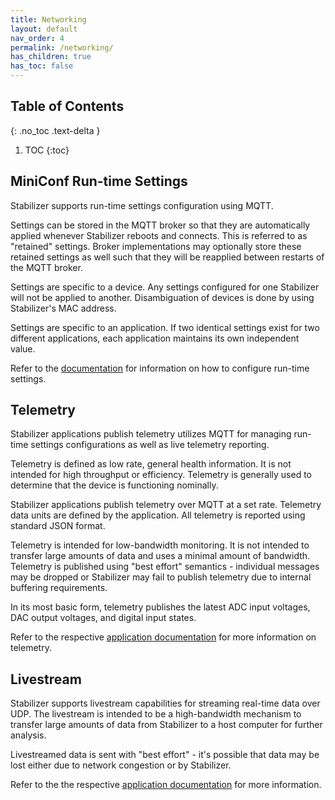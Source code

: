 ```yaml
---
title: Networking
layout: default
nav_order: 4
permalink: /networking/
has_children: true
has_toc: false
---
```


## Table of Contents
{: .no_toc .text-delta }

1. TOC
{:toc}

## MiniConf Run-time Settings
Stabilizer supports run-time settings configuration using MQTT.

Settings can be stored in the MQTT broker so that they are automatically applied whenever
Stabilizer reboots and connects. This is referred to as "retained" settings. Broker implementations
may optionally store these retained settings as well such that they will be reapplied between
restarts of the MQTT broker.

Settings are specific to a device. Any settings configured for one Stabilizer will not be applied
to another. Disambiguation of devices is done by using Stabilizer's MAC address.

Settings are specific to an application. If two identical settings exist for two different
applications, each application maintains its own independent value.

Refer to the [documentation](run-time-settings) for information on how to configure run-time
settings.

## Telemetry

Stabilizer applications publish telemetry utilizes MQTT for managing run-time settings configurations as well as live telemetry
reporting.

Telemetry is defined as low rate, general health information. It is not intended for high throughput
or efficiency. Telemetry is generally used to determine that the device is functioning nominally.

Stabilizer applications publish telemetry over MQTT at a set rate. Telemetry data units are defined
by the application. All telemetry is reported using standard JSON format.

Telemetry is intended for low-bandwidth monitoring. It is not intended to transfer large amounts of
data and uses a minimal amount of bandwidth. Telemetry is published using "best effort" semantics -
individual messages may be dropped or Stabilizer may fail to publish telemetry due to internal
buffering requirements.

In its most basic form, telemetry publishes the latest ADC input voltages, DAC output voltages, and
digital input states.

Refer to the respective [application documentation](/#applications) for more information on telemetry.

## Livestream

Stabilizer supports livestream capabilities for streaming real-time data over UDP. The livestream is
intended to be a high-bandwidth mechanism to transfer large amounts of data from Stabilizer to a
host computer for further analysis.

Livestreamed data is sent with "best effort" - it's possible that data may be lost either due to
network congestion or by Stabilizer.

Refer to the the respective [application documentation](/#applications) for more information.
